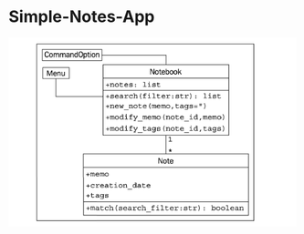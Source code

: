 # Simple-Notes-App

![OOD](https://github.com/mhmdawnallah/Simple-Notes-App/blob/main/assets/OOD%20-%20Notes%20App.png)
